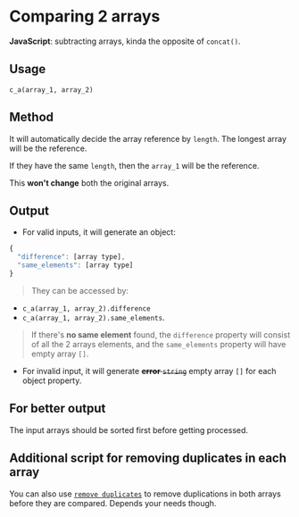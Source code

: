 # Comparing 2 arrays
**JavaScript**: subtracting arrays, kinda the opposite of `concat()`.

## Usage

`c_a(array_1, array_2)`

## Method

It will automatically decide the array reference by `length`. The longest array will be the reference.

If they have the same `length`, then the `array_1` will be the reference.

This **won't change** both the original arrays.

## Output

- For valid inputs, it will generate an object:
```javascript
{
  "difference": [array type],
  "same_elements": [array type]
}
```
 > They can be accessed by:
  - `c_a(array_1, array_2).difference`
  - `c_a(array_1, array_2).same_elements`.
  
 > If there's **no same element** found, the `difference` property will consist of all the 2 arrays elements, and the `same_elements` property will have empty array `[]`.

- For invalid input, it will generate ~~**error** `string`~~ empty array `[]` for each object property.

## For better output

The input arrays should be sorted first before getting processed.

## Additional script for removing duplicates in each array

You can also use [`remove duplicates`](https://github.com/monkeyraptor/remove_duplicates) to remove duplications in both arrays before they are compared. Depends your needs though.
